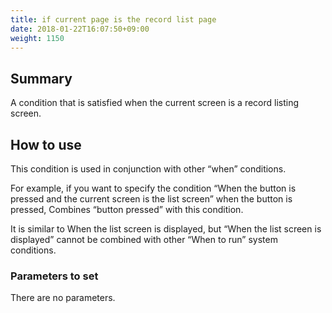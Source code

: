 ```yaml
---
title: if current page is the record list page
date: 2018-01-22T16:07:50+09:00
weight: 1150
---
```

## Summary

A condition that is satisfied when the current screen is a record listing screen.

## How to use

This condition is used in conjunction with other “when” conditions.

For example, if you want to specify the condition “When the button is pressed and the current screen is the list screen” when the button is pressed, Combines “button pressed” with this condition.

It is similar to When the list screen is displayed, but “When the list screen is displayed” cannot be combined with other “When to run” system conditions.

### Parameters to set

There are no parameters.
